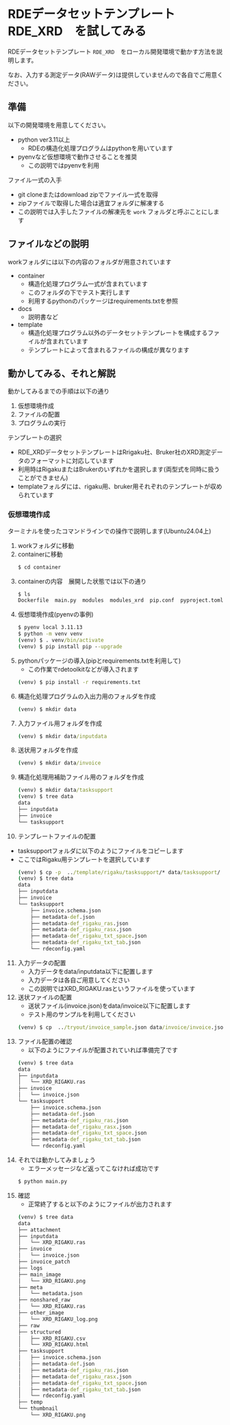# RDEデータセットテンプレート　RDE_XRD　を試してみる

RDEデータセットテンプレート `RDE_XRD`　をローカル開発環境で動かす方法を説明します。

なお、入力する測定データ(RAWデータ)は提供していませんので各自でご用意ください。

## 準備
以下の開発環境を用意してください。
- python ver3.11以上
  - RDEの構造化処理プログラムはpythonを用いています 
- pyenvなど仮想環境で動作させることを推奨
  - この説明ではpyenvを利用

ファイル一式の入手
- git cloneまたはdownload zipでファイル一式を取得
- zipファイルで取得した場合は適宜フォルダに解凍する
- この説明では入手したファイルの解凍先を `work` フォルダと呼ぶことにします

## ファイルなどの説明
workフォルダには以下の内容のフォルダが用意されています
- container
  - 構造化処理プログラム一式が含まれています
  - このフォルダの下でテスト実行します
  - 利用するpythonのパッケージはrequirements.txtを参照
- docs
  - 説明書など 
- template
  - 構造化処理プログラム以外のデータセットテンプレートを構成するファイルが含まれています
  - テンプレートによって含まれるファイルの構成が異なります

## 動かしてみる、それと解説

動かしてみるまでの手順は以下の通り
1. 仮想環境作成
2. ファイルの配置
3. プログラムの実行

テンプレートの選択
- RDE_XRDデータセットテンプレートはRrigaku社、Bruker社のXRD測定データのフォーマットに対応しています
- 利用時はRigakuまたはBrukerのいずれかを選択します(両型式を同時に扱うことができません)
- templateフォルダには、rigaku用、bruker用それぞれのテンプレートが収められています


### 仮想環境作成
ターミナルを使ったコマンドラインでの操作で説明します(Ubuntu24.04上)
1. workフォルダに移動
2. containerに移動
    ```cmd
    $ cd container
    ```
3. containerの内容　展開した状態では以下の通り
    ```cmd
    $ ls
    Dockerfile  main.py  modules  modules_xrd  pip.conf  pyproject.toml  requirements-test.txt  requirements.txt  tox.ini
    ```
4. 仮想環境作成(pyenvの事例)
    ```cmd
    $ pyenv local 3.11.13
    $ python -m venv venv
    (venv) $ . venv/bin/activate
    (venv) $ pip install pip --upgrade
    ```
5. pythonパッケージの導入(pipとrequirements.txtを利用して)
   - この作業でrdetoolkitなどが導入されます
    ```cmd
    (venv) $ pip install -r requirements.txt
    ```
6. 構造化処理プログラムの入出力用のフォルダを作成
    ```cmd
    (venv) $ mkdir data
    ```
7. 入力ファイル用フォルダを作成
    ```cmd
    (venv) $ mkdir data/inputdata
    ```
8. 送状用フォルダを作成
    ```cmd
    (venv) $ mkdir data/invoice
    ```
9.  構造化処理用補助ファイル用のフォルダを作成
    ```cmd
    (venv) $ mkdir data/tasksupport
    (venv) $ tree data
    data
    ├── inputdata
    ├── invoice
    └── tasksupport    
    ```
10. テンプレートファイルの配置
  - tasksupportフォルダに以下のようにファイルをコピーします
  - ここではRigaku用テンプレートを選択しています
    ```cmd
    (venv) $ cp -p  ../template/rigaku/tasksupport/* data/tasksupport/
    (venv) $ tree data
    data
    ├── inputdata
    ├── invoice
    └── tasksupport
        ├── invoice.schema.json
        ├── metadata-def.json
        ├── metadata-def_rigaku_ras.json
        ├── metadata-def_rigaku_rasx.json
        ├── metadata-def_rigaku_txt_space.json
        ├── metadata-def_rigaku_txt_tab.json
        └── rdeconfig.yaml
    ```
11. 入力データの配置
    - 入力データをdata/inputdata以下に配置します
    - 入力データは各自ご用意してください
    - この説明ではXRD_RIGAKU.rasというファイルを使っています
12. 送状ファイルの配置
    - 送状ファイル(invoice.json)をdata/invoice以下に配置します
    - テスト用のサンプルを利用してください
    ```cmd
    (venv) $ cp  ../tryout/invoice_sample.json data/invoice/invoice.json
    ```
13. ファイル配置の確認
    - 以下のようにファイルが配置されていれば準備完了です
    ```cmd
    (venv) $ tree data
    data
    ├── inputdata
    │   └── XRD_RIGAKU.ras
    ├── invoice
    │   └── invoice.json
    └── tasksupport
        ├── invoice.schema.json
        ├── metadata-def.json
        ├── metadata-def_rigaku_ras.json
        ├── metadata-def_rigaku_rasx.json
        ├── metadata-def_rigaku_txt_space.json
        ├── metadata-def_rigaku_txt_tab.json
        └── rdeconfig.yaml
    ```
14. それでは動かしてみましょう
    - エラーメッセージなど返ってこなければ成功です
    ```cmd
    $ python main.py
    ```
15. 確認
    - 正常終了すると以下のようにファイルが出力されます
    ```cmd
    (venv) $ tree data
    data
    ├── attachment
    ├── inputdata
    │   └── XRD_RIGAKU.ras
    ├── invoice
    │   └── invoice.json
    ├── invoice_patch
    ├── logs
    ├── main_image
    │   └── XRD_RIGAKU.png
    ├── meta
    │   └── metadata.json
    ├── nonshared_raw
    │   └── XRD_RIGAKU.ras
    ├── other_image
    │   └── XRD_RIGAKU_log.png
    ├── raw
    ├── structured
    │   ├── XRD_RIGAKU.csv
    │   └── XRD_RIGAKU.html
    ├── tasksupport
    │   ├── invoice.schema.json
    │   ├── metadata-def.json
    │   ├── metadata-def_rigaku_ras.json
    │   ├── metadata-def_rigaku_rasx.json
    │   ├── metadata-def_rigaku_txt_space.json
    │   ├── metadata-def_rigaku_txt_tab.json
    │   └── rdeconfig.yaml
    ├── temp
    └── thumbnail
        └── XRD_RIGAKU.png
    ```

